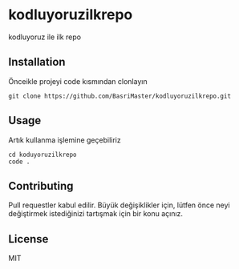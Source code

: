 # kodluyoruzilkrepo
kodluyoruz ile ilk repo
## Installation
Önceikle projeyi code kısmından clonlayın

```
git clone https://github.com/BasriMaster/kodluyoruzilkrepo.git
```

## Usage
Artık kullanma işlemine geçebiliriz

```
cd koduyoruzilkrepo
code .
```
## Contributing
Pull requestler kabul edilir. Büyük değişiklikler için, lütfen önce neyi değiştirmek istediğinizi tartışmak için bir konu açınız.

## License
MIT
